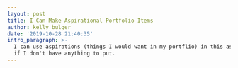 ```yaml
---
layout: post
title: I Can Make Aspirational Portfolio Items
author: kelly_bulger
date: '2019-10-28 21:40:35'
intro_paragraph: >-
  I can use aspirations (things I would want in my portflio) in this assignment
  if I don't have anything to put.
---
```


